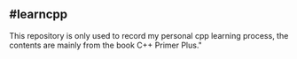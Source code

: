 #learncpp
---
This repository is only used to record my personal cpp learning process, the contents are mainly from the book C++ Primer Plus."
